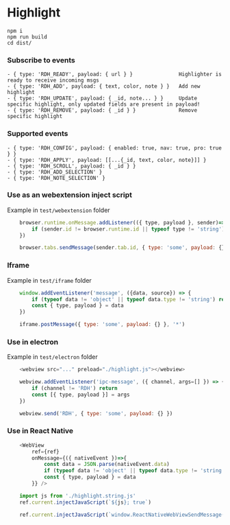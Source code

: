 # Highlight
```
npm i
npm run build
cd dist/
```

### Subscribe to events
    - { type: 'RDH_READY', payload: { url } }               Highlighter is ready to receive incoming msgs
    - { type: 'RDH_ADD', payload: { text, color, note } }   Add new highlight
    - { type: 'RDH_UPDATE', payload: { _id, note... } }     Update specific highlight, only updated fields are present in payload!
    - { type: 'RDH_REMOVE', payload: { _id } }              Remove specific highlight

### Supported events
    - { type: 'RDH_CONFIG', payload: { enabled: true, nav: true, pro: true } }
    - { type: 'RDH_APPLY', payload: [[...{_id, text, color, note}]] }
    - { type: 'RDH_SCROLL', payload: { _id } }
    - { type: 'RDH_ADD_SELECTION' }
    - { type: 'RDH_NOTE_SELECTION' }

### Use as an webextension inject script
Example in `test/webextension` folder

```js
    browser.runtime.onMessage.addListener(({ type, payload }, sender)=>{
        if (sender.id != browser.runtime.id || typeof type != 'string') return
    })

    browser.tabs.sendMessage(sender.tab.id, { type: 'some', payload: {} })
```

### Iframe
Example in `test/iframe` folder

```js
    window.addEventListener('message', ({data, source}) => {
        if (typeof data != 'object' || typeof data.type != 'string') return
        const { type, payload } = data
    })

    iframe.postMessage({ type: 'some', payload: {} }, '*')
```

### Use in electron
Example in `test/electron` folder

```js
    <webview src="..." preload="./highlight.js"></webview>

    webview.addEventListener('ipc-message', ({ channel, args=[] }) => {
        if (channel != 'RDH') return
        const [{ type, payload }] = args
    })

    webview.send('RDH', { type: 'some', payload: {} })
```

### Use in React Native
```js
    <WebView 
        ref={ref}
        onMessage={({ nativeEvent })=>{
            const data = JSON.parse(nativeEvent.data)
            if (typeof data != 'object' || typeof data.type != 'string') return
            const { type, payload } = data
        }} />

    import js from './highlight.string.js'
    ref.current.injectJavaScript(`${js}; true`)

    ref.current.injectJavaScript(`window.ReactNativeWebViewSendMessage(${JSON.stringify({ type: 'some', payload: {} })}); true`)
```